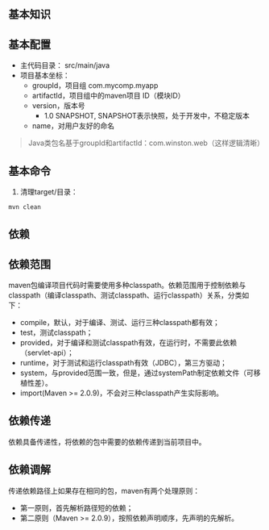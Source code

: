 ## 基本知识
## 基本配置
- 主代码目录： src/main/java
- 项目基本坐标：
    - groupId，项目组 com.mycomp.myapp
    - artifactId，项目组中的maven项目 ID（模块ID）
    - version，版本号
        - 1.0 SNAPSHOT, SNAPSHOT表示快照，处于开发中，不稳定版本
    - name，对用户友好的命名
    
> Java类包名基于groupId和artifactId：com.winston.web（这样逻辑清晰）

## 基本命令
1. 清理target/目录：
```bash
mvn clean
```
 




## 依赖

## 依赖范围

maven包编译项目代码时需要使用多种classpath。依赖范围用于控制依赖与classpath（编译classpath、测试classpath、运行classpath）关系，分类如下：

* compile，默认，对于编译、测试、运行三种classpath都有效；
* test，测试classpath；
* provided，对于编译和测试classpath有效，在运行时，不需要此依赖（servlet-api）；
* runtime，对于测试和运行classpath有效（JDBC），第三方驱动；
* system，与provided范围一致，但是，通过systemPath制定依赖文件（可移植性差）。
* import\(Maven &gt;= 2.0.9\)，不会对三种classpath产生实际影响。

## 依赖传递

依赖具备传递性，将依赖的包中需要的依赖传递到当前项目中。

## 依赖调解

传递依赖路径上如果存在相同的包，maven有两个处理原则：

* 第一原则，首先解析路径短的依赖；
* 第二原则（Maven &gt;= 2.0.9），按照依赖声明顺序，先声明的先解析。



# 



